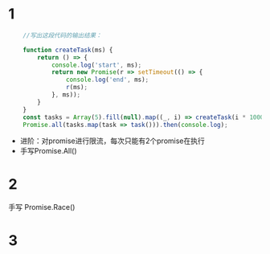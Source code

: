 # 1
```js
    //写出这段代码的输出结果：

    function createTask(ms) {
        return () => {
            console.log('start', ms);
            return new Promise(r => setTimeout(() => {
                console.log('end', ms);
                r(ms);
            }, ms));
        }
    }
    const tasks = Array(5).fill(null).map((_, i) => createTask(i * 1000));
    Promise.all(tasks.map(task => task())).then(console.log);
```
- 进阶：对promise进行限流，每次只能有2个promise在执行
- 手写Promise.All()

# 2
手写 Promise.Race()

# 3
